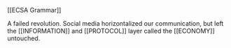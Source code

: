 [[ECSA Grammar]]

A failed revolution. Social media horizontalized our communication, but left the [[INFORMATION]] and [[PROTOCOL]] layer called the [[ECONOMY]] untouched.